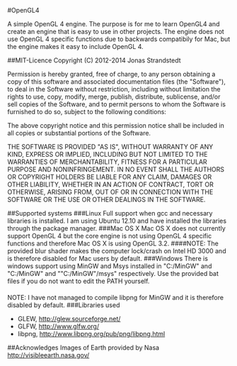 #OpenGL4

A simple OpenGL 4 engine. The purpose is for me to learn OpenGL4 and create an engine that is easy to use in other projects. The engine does not use OpenGL 4 specific functions due to backwards compatibily for Mac, but the engine makes it easy to include OpenGL 4.

##MIT-Licence
Copyright (C) 2012-2014 Jonas Strandstedt

Permission is hereby granted, free of charge, to any person obtaining a copy of this software and associated documentation files (the "Software"), to deal in the Software without restriction, including without limitation the rights to use, copy, modify, merge, publish, distribute, sublicense, and/or sell copies of the Software, and to permit persons to whom the Software is furnished to do so, subject to the following conditions:

The above copyright notice and this permission notice shall be included in all copies or substantial portions of the Software.

THE SOFTWARE IS PROVIDED "AS IS", WITHOUT WARRANTY OF ANY KIND, EXPRESS OR IMPLIED, INCLUDING BUT NOT LIMITED TO THE WARRANTIES OF MERCHANTABILITY, FITNESS FOR A PARTICULAR PURPOSE AND NONINFRINGEMENT. IN NO EVENT SHALL THE AUTHORS OR COPYRIGHT HOLDERS BE LIABLE FOR ANY CLAIM, DAMAGES OR OTHER LIABILITY, WHETHER IN AN ACTION OF CONTRACT, TORT OR OTHERWISE, ARISING FROM, OUT OF OR IN CONNECTION WITH THE SOFTWARE OR THE USE OR OTHER DEALINGS IN THE SOFTWARE.

##Supported systems
###Linux
Full support when gcc and necessary libraries is installed. I am using Ubuntu 12.10 and have installed the libraries through the package manager.
###Mac OS X
Mac OS X does not currently support OpenGL 4 but the core engine is not using OpenGL 4 specific functions and therefore Mac OS X is using OpenGL 3.2. 
####NOTE: 
The provided blur shader makes the computer lock/crash on Intel HD 3000 and is therefore disabled for Mac users by default.
###Windows
There is windows support using MinGW and Msys installed in "C:/MinGW" and "C:/MinGW" and ""C:/MinGW"/msys" respectively. Use the provided bat files if you do not want to edit the PATH yourself.
####
NOTE: I have not managed to compile libpng for MinGW and it is therefore disabled by default.
###Libraries used
- GLEW, http://glew.sourceforge.net/
- GLFW, http://www.glfw.org/
- libpng, http://www.libpng.org/pub/png/libpng.html

##Acknowledges
Images of Earth provided by Nasa
http://visibleearth.nasa.gov/